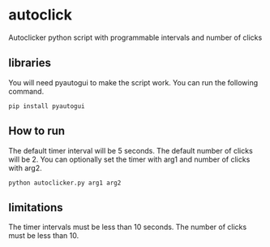# autoclick
Autoclicker python script with programmable intervals and number of clicks

## libraries
You will need pyautogui to make the script work.
You can run the following command.
```console
pip install pyautogui
```
## How to run
The default timer interval will be 5 seconds.
The default number of clicks will be 2.
You can optionally set the timer with arg1 and number of clicks with arg2.
```console
python autoclicker.py arg1 arg2
```
## limitations
The timer intervals must be less than 10 seconds.
The number of clicks must be less than 10.

